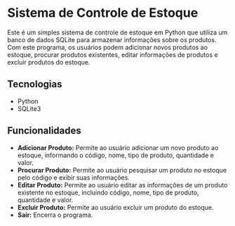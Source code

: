 # Sistema de Controle de Estoque

Este é um simples sistema de controle de estoque em Python que utiliza um banco de dados SQLite para armazenar informações sobre os produtos. Com este programa, os usuários podem adicionar novos produtos ao estoque, procurar produtos existentes, editar informações de produtos e excluir produtos do estoque.

## Tecnologias

- Python
- SQLite3

## Funcionalidades

- **Adicionar Produto:** Permite ao usuário adicionar um novo produto ao estoque, informando o código, nome, tipo de produto, quantidade e valor.
- **Procurar Produto:** Permite ao usuário pesquisar um produto no estoque pelo código e exibir suas informações.
- **Editar Produto:** Permite ao usuário editar as informações de um produto existente no estoque, incluindo código, nome, tipo de produto, quantidade e valor.
- **Excluir Produto:** Permite ao usuário excluir um produto do estoque.
- **Sair:** Encerra o programa.
